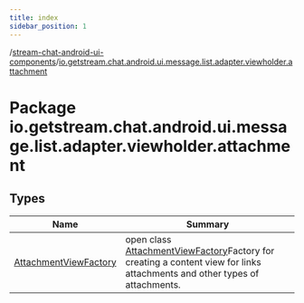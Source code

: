 ```yaml
---
title: index
sidebar_position: 1
---
```

/[stream-chat-android-ui-components](../index.md)/[io.getstream.chat.android.ui.message.list.adapter.viewholder.attachment](index.md)  
  
  
  
# Package io.getstream.chat.android.ui.message.list.adapter.viewholder.attachment  
  
  
## Types  
  
|  Name |  Summary | 
|---|---|
| <a name="io.getstream.chat.android.ui.message.list.adapter.viewholder.attachment/AttachmentViewFactory///PointingToDeclaration/"></a>[AttachmentViewFactory](AttachmentViewFactory/index.md)| <a name="io.getstream.chat.android.ui.message.list.adapter.viewholder.attachment/AttachmentViewFactory///PointingToDeclaration/"></a>open class [AttachmentViewFactory](AttachmentViewFactory/index.md)Factory for creating a content view for links attachments and other types of attachments.|

